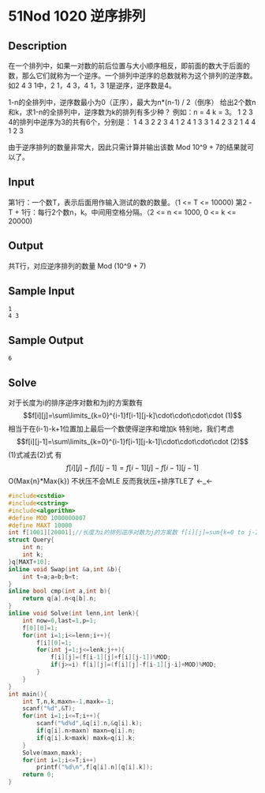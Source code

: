 # 51Nod 1020 逆序排列
## Description
在一个排列中，如果一对数的前后位置与大小顺序相反，即前面的数大于后面的数，那么它们就称为一个逆序。一个排列中逆序的总数就称为这个排列的逆序数。
如2 4 3 1中，2 1，4 3，4 1，3 1是逆序，逆序数是4。

1-n的全排列中，逆序数最小为0（正序），最大为n*(n-1) / 2（倒序）
给出2个数n和k，求1-n的全排列中，逆序数为k的排列有多少种？
例如：n = 4 k = 3。
1 2 3 4的排列中逆序为3的共有6个，分别是：
1 4 3 2
2 3 4 1
2 4 1 3
3 1 4 2
3 2 1 4
4 1 2 3

由于逆序排列的数量非常大，因此只需计算并输出该数 Mod 10^9 + 7的结果就可以了。
## Input
第1行：一个数T，表示后面用作输入测试的数的数量。（1 <= T <= 10000) 
第2 - T + 1行：每行2个数n，k。中间用空格分隔。（2 <= n <= 1000, 0 <= k <= 20000)
## Output
共T行，对应逆序排列的数量 Mod (10^9 + 7)
## Sample Input
```
1
4 3
```
## Sample Output
```
6
```
## Solve
对于长度为i的排序逆序对数和为j的方案数有
$$f[i][j]=\sum\limits_{k=0}^{i-1}f[i-1][j-k]\cdot\cdot\cdot\cdot (1)$$
相当于在(i-1)-k+1位置加上最后一个数使得逆序和增加k
特别地，我们考虑
$$f[i][j-1]=\sum\limits_{k=0}^{i-1}f[i-1][j-k-1]\cdot\cdot\cdot\cdot (2)$$
(1)式减去(2)式 有
$$f[i][j]-f[i][j-1]=f[i-1][j]-f[i-1][j-1]$$
O(Max{n}*Max{k})
不状压不会MLE 反而我状压+排序TLE了 ←_←
```cpp
#include<cstdio>
#include<cstring>
#include<algorithm>
#define MOD 1000000007
#define MAXT 10000
int f[1001][20001];//长度为i的排列逆序对数为j的方案数 f[i][j]=sum{k=0 to j-1} f[i-1][j-k] f[i][j]=f[i-1][j]+f[i][j-1]-f[i-1][j-i]
struct Query{
	int n;
	int k;
}q[MAXT+10];
inline void Swap(int &a,int &b){
	int t=a;a=b;b=t;
}
inline bool cmp(int a,int b){
	return q[a].n<q[b].n;
}
inline void Solve(int lenn,int lenk){
	int now=0,last=1,p=1;
	f[0][0]=1;
	for(int i=1;i<=lenn;i++){
		f[i][0]=1;
		for(int j=1;j<=lenk;j++){
			f[i][j]=(f[i-1][j]+f[i][j-1])%MOD;
			if(j>=i) f[i][j]=(f[i][j]-f[i-1][j-i]+MOD)%MOD; 
		}
	}
}
int main(){
	int T,n,k,maxn=-1,maxk=-1;
	scanf("%d",&T);
	for(int i=1;i<=T;i++){
		scanf("%d%d",&q[i].n,&q[i].k);
		if(q[i].n>maxn) maxn=q[i].n;
		if(q[i].k>maxk) maxk=q[i].k; 
	}
	Solve(maxn,maxk);
	for(int i=1;i<=T;i++)
		printf("%d\n",f[q[i].n][q[i].k]);
	return 0;
}
```